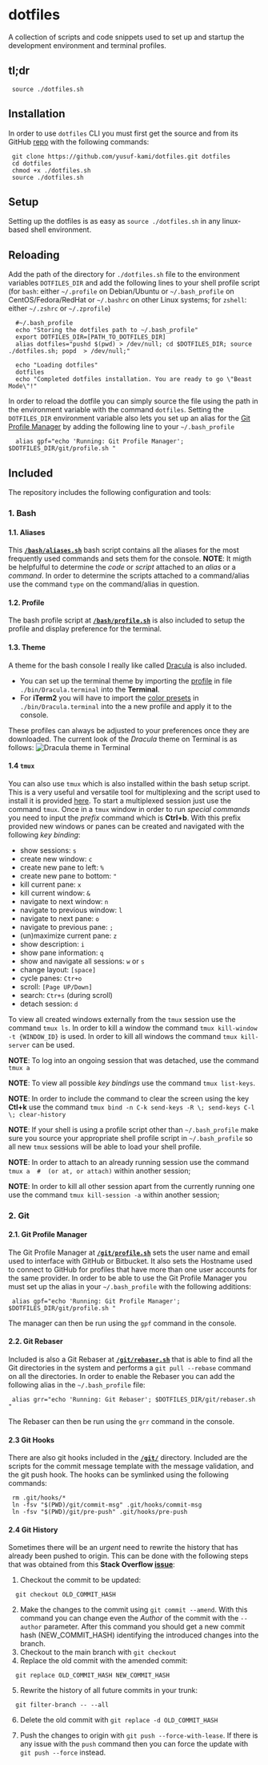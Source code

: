 # dotfiles
A collection of scripts and code snippets used to set up and startup the development environment and terminal profiles.

## tl;dr
```
 source ./dotfiles.sh
```

## Installation
In order to use `dotfiles` CLI you must first get the source and from its GitHub [repo](https://github.com/yusuf-kami/dotfiles) with the following commands:
```
 git clone https://github.com/yusuf-kami/dotfiles.git dotfiles
 cd dotfiles
 chmod +x ./dotfiles.sh
 source ./dotfiles.sh
```


## Setup
Setting up the dotfiles is as easy as `source ./dotfiles.sh` in any linux-based shell environment.


## Reloading
Add the path of the directory for `./dotfiles.sh` file to the environment variables `DOTFILES_DIR` and add the following lines to your shell profile script (for `bash`: either `~/.profile` on Debian/Ubuntu or `~/.bash_profile` on CentOS/Fedora/RedHat or `~/.bashrc` on other Linux systems; for `zshell`: either `~/.zshrc` or `~/.zprofile`)
```
  #~/.bash_profile
  echo "Storing the dotfiles path to ~/.bash_profile"
  export DOTFILES_DIR=[PATH_TO_DOTFILES_DIR]
  alias dotfiles="pushd $(pwd) > /dev/null; cd $DOTFILES_DIR; source ./dotfiles.sh; popd  > /dev/null;"

  echo "Loading dotfiles"
  dotfiles
  echo "Completed dotfiles installation. You are ready to go \"Beast Mode\"!"
```
In order to reload the dotfile you can simply source the file using the path in the environment variable with the command `dotfiles`.
Setting the `DOTFILES_DIR` environment variable also lets you set up an alias for the [Git Profile Manager](https://github.com/yusuf-kami/dotfiles/blob/master/git/profile.sh) by adding the following line to your `~/.bash_profile`
```
  alias gpf="echo 'Running: Git Profile Manager'; $DOTFILES_DIR/git/profile.sh "
```


## Included
The repository includes the following configuration and tools:
### 1. Bash
#### 1.1. Aliases
This **[`/bash/aliases.sh`](https://github.com/yusuf-kami/dotfiles/blob/master/bash/aliases.sh)** bash script contains all the aliases for the most frequently used commands and sets them for the console.
**NOTE**: It migth be helpfulful to determine the *code* or *script* attached to an *alias* or a *command*. In order to determine the scripts attached to a command/alias use the  command `type` on the command/alias in question.

#### 1.2. Profile
The bash profile script at **[`/bash/profile.sh`](https://github.com/yusuf-kami/dotfiles/blob/master/bash/profile.sh)** is also included to setup the profile and display preference for the terminal.

#### 1.3. Theme
A theme for the bash console I really like called [Dracula](https://draculatheme.com/) is also included.
- You can set up the terminal theme by importing the [profile](https://github.com/yusuf-kami/dotfiles/blob/master/bin/Dracula.terminal) in file `./bin/Dracula.terminal` into the **Terminal**.
- For **iTerm2** you will have to import the [color presets](https://github.com/yusuf-kami/dotfiles/blob/master/bin/Dracula.terminal) in `./bin/Dracula.terminal` into the a new profile and apply it to the console.

These profiles can always be adjusted to your preferences once they are downloaded. The current look of the *Dracula* theme on Terminal is as follows:
![Dracula theme in Terminal](https://github.com/yusuf-kami/dotfiles/blob/master/bin/Dracula.png)

#### 1.4 `tmux`
You can also use `tmux` which is also installed within the bash setup script. This is a very useful and versatile tool for multiplexing and the script used to install it is provided [here](https://gist.github.com/simme/1297707). To start a multiplexed session just use the command `tmux`.
Once in a `tmux` window in order to run *special commands* you need to input the *prefix* command which is **Ctrl+b**. With this prefix provided new windows or panes can be created and navigated with the following *key binding*:
- show sessions: `s`
- create new window: `c`
- create new pane to left: `%`
- create new pane to bottom: `"`
- kill current pane: `x`
- kill current window: `&`
- navigate to next window: `n`
- navigate to previous window: `l`
- navigate to next pane: `o`
- navigate to previous pane: `;`
- (un)maximize current pane: `z`
- show description: `i`
- show pane information: `q`
- show and navigate all sessions: `w` or `s`
- change layout: `[space]`
- cycle panes: `Ctr+o`
- scroll: `[Page UP/Down]`
- search: `Ctr+s` (during scroll)
- detach session: `d`

To view all created windows externally from the `tmux` session use the command `tmux ls`. In order to kill a window the command `tmux kill-window -t {WINDOW_ID}` is used. In order to kill all windows the command `tmux kill-server` can be used.

**NOTE**: To log into an ongoing session that was detached, use the command `tmux a`

**NOTE**: To view all possible *key bindings* use the command `tmux list-keys`.

**NOTE**: In order to include the command to clear the screen using the key **Ctl+k** use the command `tmux bind -n C-k send-keys -R \; send-keys C-l \; clear-history`

**NOTE**: If your shell is using a profile script other than `~/.bash_profile` make sure you source your appropriate shell profile script in `~/.bash_profile` so all new `tmux` sessions will be able to load your shell profile.

**NOTE**: In order to attach to an already running session use the command `tmux a  #  (or at, or attach)` within another session;

**NOTE**: In order to kill all other session apart from the currently running one use the command `tmux kill-session -a` within another session;

### 2. Git
#### 2.1. Git Profile Manager
The Git Profile Manager at **[`/git/profile.sh`](https://github.com/yusuf-kami/dotfiles/blob/master/git/profile.sh)** sets the user name and email used to interface with GitHub or Bitbucket. It also sets the Hostname used to connect to GitHub for profiles that have more than one user accounts for the same provider.
In order to be able to use the Git Profile Manager you must set up the alias in your `~/.bash_profile` with the following additions:
```~/.bash_profile
 alias gpf="echo 'Running: Git Profile Manager'; $DOTFILES_DIR/git/profile.sh "
```
The manager can then be run using the `gpf` command in the console.

#### 2.2. Git Rebaser
Included is also a Git Rebaser at **[`/git/rebaser.sh`](https://github.com/yusuf-kami/dotfiles/blob/master/git/rebaser.sh)** that is able to find all the Git directories in the system and performs a `git pull --rebase` command on all the directories.
In order to enable the Rebaser you can add the following alias in the `~/.bash_profile` file:
```~/.bash_profile
 alias grr="echo 'Running: Git Rebaser'; $DOTFILES_DIR/git/rebaser.sh "
```
The Rebaser can then be run using the `grr` command in the console.

#### 2.3 Git Hooks
There are also git hooks included in the **[`/git/`](https://github.com/yusuf-kami/dotfiles/blob/master/git/)** directory. Included are the scripts for the commit message template with the message validation, and the git push hook.
The hooks can be symlinked using the following commands:
```
 rm .git/hooks/*
 ln -fsv "$(PWD)/git/commit-msg" .git/hooks/commit-msg
 ln -fsv "$(PWD)/git/pre-push" .git/hooks/pre-push
```

#### 2.4 Git History
Sometimes there will be an *urgent* need to rewrite the history that has already been pushed to origin. This can be done with the following steps that was obtained from this **Stack Overflow [issue](https://stackoverflow.com/questions/3042437/change-commit-author-at-one-specific-commit)**:
1. Checkout the commit to be updated:
```
  git checkout OLD_COMMIT_HASH
```
2. Make the changes to the commit using `git commit --amend`. With this command you can change even the *Author* of the commit with the `--author` parameter. After this command you should get a new commit hash (NEW_COMMIT_HASH) identifying the introduced changes into the branch.
3. Checkout to the main branch with `git checkout`
4. Replace the old commit with the amended commit:
```
  git replace OLD_COMMIT_HASH NEW_COMMIT_HASH
```
5. Rewrite the history of all future commits in your trunk:
```
  git filter-branch -- --all
```
6. Delete the old commit with `git replace -d OLD_COMMIT_HASH`

7. Push the changes to origin with `git push --force-with-lease`. If there is any issue with the `push` command then you can force the update with `git push --force` instead.
